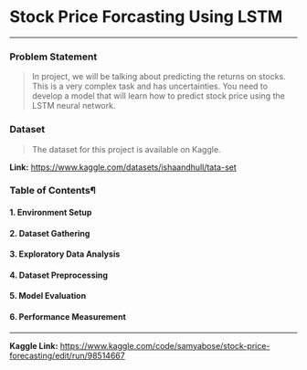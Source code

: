# Stock Price Forcasting Using LSTM
---
### Problem Statement
> In project, we will be talking about predicting the returns on stocks. This is a very complex task and has uncertainties. You need to develop a model that will learn how to predict stock price using the LSTM neural network.

### Dataset
> The dataset for this project is available on Kaggle. 

**Link:** https://www.kaggle.com/datasets/ishaandhull/tata-set

### Table of Contents¶
#### 1. Environment Setup
#### 2. Dataset Gathering
#### 3. Exploratory Data Analysis
#### 4. Dataset Preprocessing
#### 5. Model Evaluation
#### 6. Performance Measurement

---

**Kaggle Link:** https://www.kaggle.com/code/samyabose/stock-price-forecasting/edit/run/98514667
